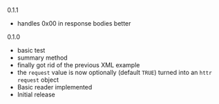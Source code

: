 0.1.1
* handles 0x00 in response bodies better

0.1.0 

* basic test
* summary method
* finally got rid of the previous XML example
* the `request` value is now optionally (default `TRUE`) turned into an `httr` `request` object
* Basic reader implemented
* Initial release
